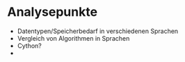 # Analysepunkte

-   Datentypen/Speicherbedarf in verschiedenen Sprachen
-   Vergleich von Algorithmen in Sprachen
-   Cython?
-
